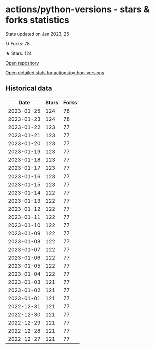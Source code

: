 # actions/python-versions - stars & forks statistics

Stats updated on Jan 2023, 25

☋ Forks: 78

★ Stars: 124

[Open repository](https://github.com/actions/python-versions)

[Open detailed stats for actions/python-versions](https://reviewgithub.com/rep/actions/python-versions)

## Historical data
| Date | Stars | Forks |
|------|-------|-------|
| 2023-01-25 | 124 | 78 | 
| 2023-01-23 | 124 | 78 | 
| 2023-01-22 | 123 | 77 | 
| 2023-01-21 | 123 | 77 | 
| 2023-01-20 | 123 | 77 | 
| 2023-01-19 | 123 | 77 | 
| 2023-01-18 | 123 | 77 | 
| 2023-01-17 | 123 | 77 | 
| 2023-01-16 | 123 | 77 | 
| 2023-01-15 | 123 | 77 | 
| 2023-01-14 | 122 | 77 | 
| 2023-01-13 | 122 | 77 | 
| 2023-01-12 | 122 | 77 | 
| 2023-01-11 | 122 | 77 | 
| 2023-01-10 | 122 | 77 | 
| 2023-01-09 | 122 | 77 | 
| 2023-01-08 | 122 | 77 | 
| 2023-01-07 | 122 | 77 | 
| 2023-01-06 | 122 | 77 | 
| 2023-01-05 | 122 | 77 | 
| 2023-01-04 | 122 | 77 | 
| 2023-01-03 | 121 | 77 | 
| 2023-01-02 | 121 | 77 | 
| 2023-01-01 | 121 | 77 | 
| 2022-12-31 | 121 | 77 | 
| 2022-12-30 | 121 | 77 | 
| 2022-12-29 | 121 | 77 | 
| 2022-12-28 | 121 | 77 | 
| 2022-12-27 | 121 | 77 | 

